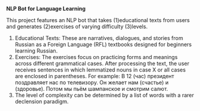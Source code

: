 **NLP Bot for Language Learning**

This project features an NLP bot that takes (1)educational texts from users and generates (2)exercises of varying difficulty (3)levels.

1. Educational Texts: These are narratives, dialogues, and stories from Russian as a Foreign Language (RFL) textbooks designed for beginners learning Russian.
2. Exercises: The exercises focus on practicing forms and meanings across different grammatical cases. After processing the text, the user receives sentences in which lemmatized nouns in case X or all cases are enclosed in parentheses. For example: В 12 (час) президент поздравляет нас по телевизору. Он желает нам (счастье) и (здоровье). Потом мы пьём шампанское и смотрим салют.
3. The level of complexity can be determined by a list of words with a rarer declension paradigm.

